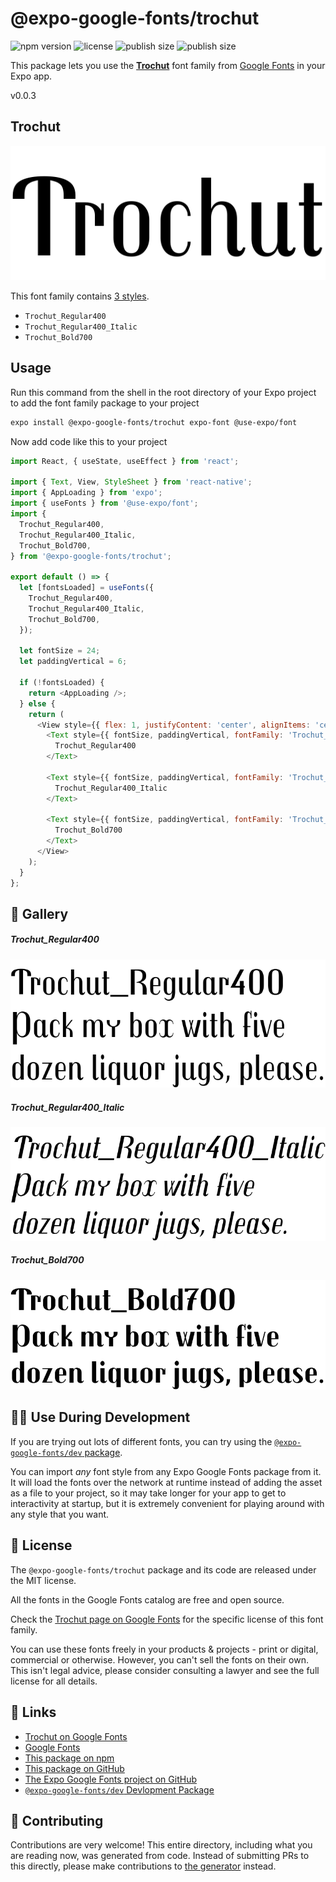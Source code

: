 # @expo-google-fonts/trochut

![npm version](https://flat.badgen.net/npm/v/@expo-google-fonts/trochut)
![license](https://flat.badgen.net/github/license/expo/google-fonts)
![publish size](https://flat.badgen.net/packagephobia/install/@expo-google-fonts/trochut)
![publish size](https://flat.badgen.net/packagephobia/publish/@expo-google-fonts/trochut)

This package lets you use the [**Trochut**](https://fonts.google.com/specimen/Trochut) font family from [Google Fonts](https://fonts.google.com/) in your Expo app.

v0.0.3

## Trochut

![Trochut](./font-family.png)

This font family contains [3 styles](#-gallery).

- `Trochut_Regular400`
- `Trochut_Regular400_Italic`
- `Trochut_Bold700`

## Usage

Run this command from the shell in the root directory of your Expo project to add the font family package to your project
```sh
expo install @expo-google-fonts/trochut expo-font @use-expo/font
```

Now add code like this to your project
```js
import React, { useState, useEffect } from 'react';

import { Text, View, StyleSheet } from 'react-native';
import { AppLoading } from 'expo';
import { useFonts } from '@use-expo/font';
import {
  Trochut_Regular400,
  Trochut_Regular400_Italic,
  Trochut_Bold700,
} from '@expo-google-fonts/trochut';

export default () => {
  let [fontsLoaded] = useFonts({
    Trochut_Regular400,
    Trochut_Regular400_Italic,
    Trochut_Bold700,
  });

  let fontSize = 24;
  let paddingVertical = 6;

  if (!fontsLoaded) {
    return <AppLoading />;
  } else {
    return (
      <View style={{ flex: 1, justifyContent: 'center', alignItems: 'center' }}>
        <Text style={{ fontSize, paddingVertical, fontFamily: 'Trochut_Regular400' }}>
          Trochut_Regular400
        </Text>

        <Text style={{ fontSize, paddingVertical, fontFamily: 'Trochut_Regular400_Italic' }}>
          Trochut_Regular400_Italic
        </Text>

        <Text style={{ fontSize, paddingVertical, fontFamily: 'Trochut_Bold700' }}>
          Trochut_Bold700
        </Text>
      </View>
    );
  }
};

```

## 🔡 Gallery

##### Trochut_Regular400
![Trochut_Regular400](./fb7ad314480eec04c8ff53ad7a24690495145d924a92be149c75ccd5fe144215.ttf.png)

##### Trochut_Regular400_Italic
![Trochut_Regular400_Italic](./05e2d11e0d53984525926d1c86d71eab21194ae2664a3696175f68fb9e8969de.ttf.png)

##### Trochut_Bold700
![Trochut_Bold700](./82633b54306a8a1649b8590f40a509a2808ff33ef157f6cc3f98d52130752914.ttf.png)


## 👩‍💻 Use During Development

If you are trying out lots of different fonts, you can try using the [`@expo-google-fonts/dev` package](https://github.com/expo/google-fonts/tree/master/font-packages/dev#readme).

You can import *any* font style from any Expo Google Fonts package from it. It will load the fonts
over the network at runtime instead of adding the asset as a file to your project, so it may take longer
for your app to get to interactivity at startup, but it is extremely convenient
for playing around with any style that you want.

## 📖 License

The `@expo-google-fonts/trochut` package and its code are released under the MIT license.

All the fonts in the Google Fonts catalog are free and open source.

Check the [Trochut page on Google Fonts](https://fonts.google.com/specimen/Trochut) for the specific license of this font family.

You can use these fonts freely in your products & projects - print or digital, commercial or otherwise. However, you can't sell the fonts on their own. This isn't legal advice, please consider consulting a lawyer and see the full license for all details.

## 🔗 Links

- [Trochut on Google Fonts](https://fonts.google.com/specimen/Trochut)
- [Google Fonts](https://fonts.google.com/)
- [This package on npm](https://www.npmjs.com/package/@expo-google-fonts/trochut)
- [This package on GitHub](https://github.com/expo/google-fonts/tree/master/font-packages/trochut)
- [The Expo Google Fonts project on GitHub](https://github.com/expo/google-fonts)
- [`@expo-google-fonts/dev` Devlopment Package](https://github.com/expo/google-fonts/tree/master/font-packages/dev)


## 🤝 Contributing

Contributions are very welcome! This entire directory, including what you are reading now, was generated from code. Instead of submitting PRs to this directly, please make contributions to [the generator](https://github.com/expo/google-fonts/tree/master/packages/generator) instead.
